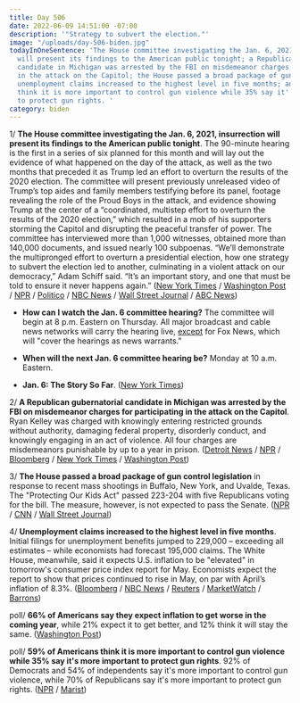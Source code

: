 ```yaml
---
title: Day 506
date: 2022-06-09 14:51:00 -07:00
description: '"Strategy to subvert the election."'
image: "/uploads/day-506-biden.jpg"
todayInOneSentence: 'The House committee investigating the Jan. 6, 2021, insurrection
  will present its findings to the American public tonight; a Republican gubernatorial
  candidate in Michigan was arrested by the FBI on misdemeanor charges for participating
  in the attack on the Capitol; the House passed a broad package of gun control legislation;
  unemployment claims increased to the highest level in five months; and 59% of Americans
  think it is more important to control gun violence while 35% say it''s more important
  to protect gun rights. '
category: biden
---
```


1/ **The House committee investigating the Jan. 6, 2021, insurrection will present its findings to the American public tonight**. The 90-minute hearing is the first in a series of six planned for this month and will lay out the evidence of what happened on the day of the attack, as well as the two months that preceded it as Trump led an effort to overturn the results of the 2020 election. The committee will present previously unreleased video of Trump’s top aides and family members testifying before its panel, footage revealing the role of the Proud Boys in the attack, and evidence showing Trump at the center of a “coordinated, multistep effort to overturn the results of the 2020 election,” which resulted in a mob of his supporters storming the Capitol and disrupting the peaceful transfer of power. The committee has interviewed more than 1,000 witnesses, obtained more than 140,000 documents, and issued nearly 100 subpoenas. “We’ll demonstrate the multipronged effort to overturn a presidential election, how one strategy to subvert the election led to another, culminating in a violent attack on our democracy,” Adam Schiff said. “It’s an important story, and one that must be told to ensure it never happens again.” ([New York Times](https://www.nytimes.com/2022/06/09/us/politics/trump-jan-6-hearings.html) / [Washington Post](https://www.washingtonpost.com/politics/2022/06/09/capitol-attack-house-hearing/) / [NPR](https://www.npr.org/2022/06/09/1103285129/key-questions-the-jan-6-committee-will-tackle-in-its-hearings) / [Politico](https://www.politico.com/news/2022/06/09/jan-6-committee-pre-planning-capitol-violence-00038500) / [NBC News](https://www.nbcnews.com/politics/congress/preview-jan-6-panel-hypes-first-public-hearing-rcna32618) / [Wall Street Journal](https://www.wsj.com/articles/jan-6-committee-hearing-on-capitol-riot-set-to-feature-video-interviews-and-live-testimony-11654765200) / [ABC News](https://abcnews.go.com/Politics/video-obtained-jan-committee-shows-scenes-capitol-violence/story?id=85270535))

* **How can I watch the Jan. 6 committee hearing?** The committee will begin at 8 p.m. Eastern on Thursday. All major broadcast and cable news networks will carry the hearing live, [except](https://www.salon.com/2022/06/07/jan-6-blackout-fox-news-refuses-to-air-hearings-as-plans-counterprogramming-to-defend/) for Fox News, which will "cover the hearings as news warrants."

* **When will the next Jan. 6 committee hearing be?** Monday at 10 a.m. Eastern.

* **Jan. 6: The Story So Far**. ([New York Times](https://www.nytimes.com/interactive/2022/us/politics/jan-6-timeline.html))

2/ **A Republican gubernatorial candidate in Michigan was arrested by the FBI on misdemeanor charges for participating in the attack on the Capitol**. Ryan Kelley was charged with knowingly entering restricted grounds without authority, damaging federal property, disorderly conduct, and knowingly engaging in an act of violence. All four charges are misdemeanors punishable by up to a year in prison. ([Detroit News](https://www.detroitnews.com/story/news/local/michigan/2022/06/09/ryan-kelley-michigan-republican-gop-governor-candidate-arrested/7566967001/) / [NPR](https://www.npr.org/2022/06/09/1103925150/michigan-candidate-for-governor-ryan-kelley-arrested-by-fbi-for-jan-6-involvemen) / [Bloomberg](https://www.bloomberg.com/news/articles/2022-06-09/michigan-gop-gubernatorial-candidate-kelley-arrested-over-jan-6?srnd=premium&sref=MIBMEEoj) / [New York Times](https://www.nytimes.com/2022/06/09/us/politics/ryan-kelley-michigan-governor-arrest-jan-6.html) / [Washington Post](https://www.washingtonpost.com/national-security/2022/06/09/ryan-kelley-arrested-michigan-jan-6/))

3/ **The House passed a broad package of gun control legislation** in response to recent mass shootings in Buffalo, New York, and Uvalde, Texas. The "Protecting Our Kids Act" passed 223-204 with five Republicans voting for the bill. The measure, however, is not expected to pass the Senate. ([NPR](https://www.npr.org/2022/06/08/1103862176/house-passes-gun-control-bill-buffalo-uvalde-shootings) / [CNN](https://www.cnn.com/2022/06/08/politics/house-gun-reform-package-vote/index.html) / [Wall Street Journal](https://www.wsj.com/articles/house-to-vote-on-democrats-gun-measures-as-senate-talks-continue-11654719702?mod=hp_listb_pos5))

4/ **Unemployment claims increased to the highest level in five months**. Initial filings for unemployment benefits jumped to 229,000 – exceeding all estimates – while economists had forecast 195,000 claims. The White House, meanwhile, said it expects U.S. inflation to be "elevated" in tomorrow's consumer price index report for May. Economists expect the report to show that prices continued to rise in May, on par with April’s inflation of 8.3%. ([Bloomberg](https://www.bloomberg.com/news/articles/2022-06-09/us-jobless-claims-rose-last-week-by-most-since-july-2021?sref=MIBMEEoj) / [NBC News](https://www.nbcnews.com/politics/white-house/white-house-braces-bad-inflation-numbers-republicans-ramp-attacks-rcna32758) / [Reuters](https://www.reuters.com/markets/us/us-weekly-jobless-claims-rise-more-than-expected-2022-06-09/) / [MarketWatch](https://www.marketwatch.com/story/u-s-unemployment-claims-jump-27-000-to-five-month-high-of-229-000-11654778599) / [Barrons](https://www.barrons.com/amp/news/w-house-expects-may-inflation-to-be-elevated-01654731007))

poll/ **66% of Americans say they expect inflation to get worse in the coming year**, while 21% expect it to get better, and 12% think it will stay the same. ([Washington Post](https://www.washingtonpost.com/business/2022/06/09/inflation-worse-poll-americans/))

poll/ **59% of Americans think it is more important to control gun violence while 35% say it's more important to protect gun rights**. 92% of Democrats and 54% of independents say it's more important to control gun violence, while 70% of Republicans say it's more important to protect gun rights. ([NPR](https://www.npr.org/2022/06/09/1103661684/gun-control-npr-pbs-marist-survey-uvalde-buffalo-biden) / [Marist](https://maristpoll.marist.edu/polls/npr-pbs-newshour-marist-national-poll-gun-violence-in-the-united-states-june-2022/))
